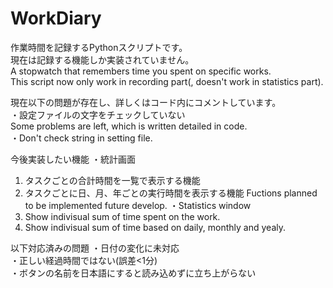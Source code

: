 # WorkDiary
作業時間を記録するPythonスクリプトです。  
現在は記録する機能しか実装されていません。  
A stopwatch that remembers time you spent on specific works.  
This script now only work in recording part(, doesn't work in statistics part).  

現在以下の問題が存在し、詳しくはコード内にコメントしています。  
・設定ファイルの文字をチェックしていない  
Some problems are left, which is written detailed in code.  
・Don't check string in setting file.  

今後実装したい機能
・統計画面
1. タスクごとの合計時間を一覧で表示する機能
2. タスクごとに日、月、年ごとの実行時間を表示する機能
Fuctions planned to be implemented future develop.
・Statistics window
1. Show indivisual sum of time spent on the work.
2. Show indivisual sum of time based on daily, monthly and yealy.

以下対応済みの問題
・日付の変化に未対応  
・正しい経過時間ではない(誤差<1分)  
・ボタンの名前を日本語にすると読み込めずに立ち上がらない  
